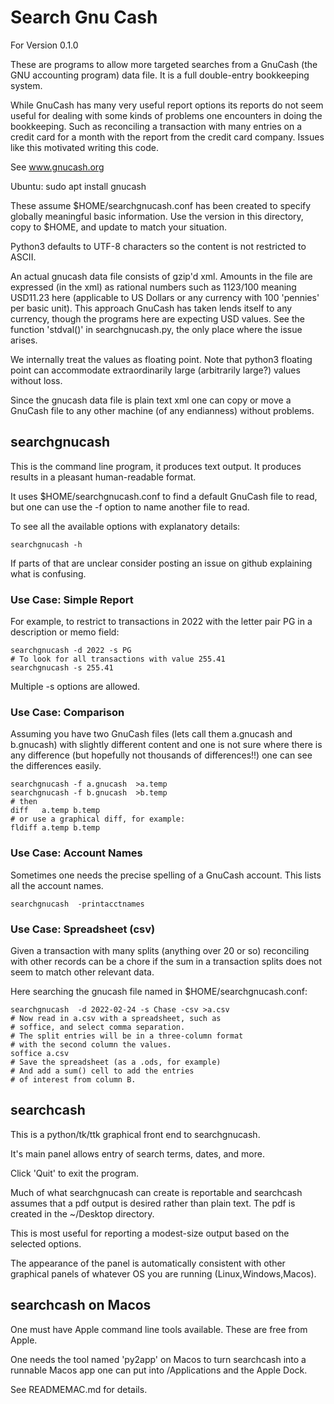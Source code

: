 # Search Gnu Cash

For Version 0.1.0

These are
programs to allow more targeted searches from a GnuCash
(the GNU accounting program) data file.
It is a full double-entry bookkeeping system.

While GnuCash has many very useful report options
its reports do not seem useful for dealing with
some kinds of problems one encounters in
doing the bookkeeping.
Such as reconciling a transaction with many
entries on a credit card for a month with
the report from the credit card company.
Issues like this motivated writing this code.

See www.gnucash.org

Ubuntu:  sudo apt install gnucash

These assume $HOME/searchgnucash.conf has been created
to specify globally meaningful basic information.
Use the version in this directory, copy to $HOME, and update
to match your situation.

Python3 defaults to UTF-8 characters so the content is not
restricted to ASCII.

An actual gnucash data file consists of gzip'd xml.
Amounts in the file are expressed (in the xml) as
rational numbers such as   <value>1123/100</value> 
meaning USD11.23 here (applicable
to US Dollars or any currency with 100 'pennies'
per basic unit).
This approach GnuCash has taken
lends itself to any currency, though
the programs here are expecting USD values.
See the function 'stdval()' in searchgnucash.py, the
only place where the issue arises.

We internally treat the values as floating point.
Note that python3 floating point can
accommodate extraordinarily large (arbitrarily large?)
values without loss.

Since the gnucash data file is plain text xml one can copy or
move a GnuCash file to any other machine (of any endianness)
without problems.

## searchgnucash

This is the command line program, it produces text output.
It produces results in a pleasant
human-readable format.

It uses $HOME/searchgnucash.conf to find a default
GnuCash file to read, but one can use the -f option
to name another file to read.

To see all the available options with explanatory
details:

    searchgnucash -h

If parts of that are unclear consider posting an issue
on github explaining what is confusing.

### Use Case: Simple Report

For example, to restrict to transactions in 2022
with the letter pair PG in a description or memo field:

    searchgnucash -d 2022 -s PG
    # To look for all transactions with value 255.41
    searchgnucash -s 255.41

Multiple -s  options are allowed.

### Use Case: Comparison

Assuming you have two GnuCash files (lets
call them a.gnucash and b.gnucash) with slightly different
content and one is not sure
where there is any difference (but hopefully not
thousands of differences!!)
one can see the differences easily.

    searchgnucash -f a.gnucash  >a.temp
    searchgnucash -f b.gnucash  >b.temp
    # then
    diff   a.temp b.temp
    # or use a graphical diff, for example:
    fldiff a.temp b.temp

### Use Case: Account Names

Sometimes one needs the precise spelling of a GnuCash account.
This lists all the account names.

    searchgnucash  -printacctnames

### Use Case: Spreadsheet (csv)

Given a transaction with many splits (anything over 20
or so) reconciling with
other records can be a chore if the sum in a transaction
splits does not seem to match other relevant data.

Here searching the gnucash file named 
in $HOME/searchgnucash.conf:

    searchgnucash  -d 2022-02-24 -s Chase -csv >a.csv
    # Now read in a.csv with a spreadsheet, such as
    # soffice, and select comma separation.
    # The split entries will be in a three-column format
    # with the second column the values.
    soffice a.csv
    # Save the spreadsheet (as a .ods, for example)
    # And add a sum() cell to add the entries 
    # of interest from column B.

## searchcash

This is a python/tk/ttk graphical front end to searchgnucash.

It's main panel allows entry of search terms, dates, and more.

Click 'Quit' to exit the program.

Much of what searchgnucash can create is reportable and
searchcash assumes that a pdf output is desired
rather than plain text.
The pdf is created in the ~/Desktop directory.

This is most useful for reporting a modest-size output based
on the selected options.

The appearance of the 
panel is automatically 
consistent  with other graphical panels
of whatever OS you are running (Linux,Windows,Macos).

## searchcash on Macos

One must have Apple command line tools available.
These are free from Apple.

One needs the tool named 'py2app' on Macos to turn
searchcash into a runnable Macos app one can put
into /Applications and the Apple Dock.

See READMEMAC.md for details.
